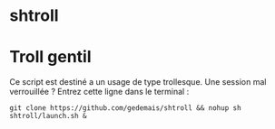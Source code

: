 # shtroll
<h1>Troll gentil</h1>
<p>
Ce script est destiné a un usage de type trollesque.                    
Une session mal verrouillée ? Entrez cette ligne dans le terminal :</p>        
<code>git clone https://github.com/gedemais/shtroll && nohup sh shtroll/launch.sh & </code>
